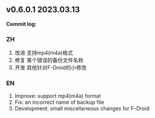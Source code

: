 ## **v0.6.0.1 2023.03.13**

**Commit log**: 

### ZH
1. 改进 支持mp4(m4a)格式
2. 修复 某个错误的备份文件名称
3. 开发 其他针对F-Droid的小修改


### EN
1. Improve: support mp4(m4a) format
2. Fix: an incorrect name of backup file
3. Development: small miscellaneous changes for F-Droid 


